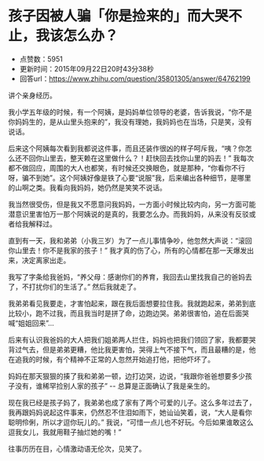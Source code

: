 # 孩子因被人骗「你是捡来的」而大哭不止，我该怎么办？
- 点赞数：5951
- 更新时间：2015年09月22日20时43分38秒
- 回答url：https://www.zhihu.com/question/35801305/answer/64762199
<body>
 <p data-pid="FuZL69SM">讲个亲身经历。</p>
 <p data-pid="C1qC-t5o">我小学五年级的时候，有一个阿姨，是妈妈单位领导的老婆，告诉我说，“你不是你妈妈生的，是从山里头抱来的”，我没有理她，我妈妈也在当场，只是笑，没有说话。</p>
 <p data-pid="Jl8Q0uvx">后来这个阿姨每次看到我都说这件事，而且还装作很凶的样子呵斥我，“咦？你怎么还不回你山里去，整天赖在这里做什么？！赶快回去找你山里的妈去！” 我每次都不做回应，周围的大人也都笑，有时候还交换眼色，就是那种，“你看你不行呀，骗不到她”。这个阿姨好像是铁了心要“说服”我，后来编出各种细节，是哪里的山啊之类。我看向我妈妈，她仍然是笑笑不说话。</p>
 <p data-pid="KD_nsI_5">我当然很受伤，但是我又不愿意问我妈妈，一方面小时候比较内向，另一方面可能潜意识里害怕万一那个阿姨说的是真的，我要怎么办。而我妈妈，从来没有反驳或者给我解释过。</p>
 <p data-pid="VAy_arR2">直到有一天，我和弟弟（小我三岁）为了一点儿事情争吵，他忽然大声说：“滚回你山里去！你不是我家的孩子！” 我才真的伤了心，所有的心情都在那一天爆发出来，决定离家出走。</p>
 <p data-pid="r_Kvx7YC">我写了字条给我爸妈，“养父母：感谢你们的养育，我回去山里找我自己的爸妈去了，不打扰你们的生活了。” 然后我就走了。</p>
 <p data-pid="8e_xqdet">我弟弟看见我要走，才害怕起来，跟在我后面想要拉住我。我就跑起来，弟弟到底比较小，跑不过我，而且我当时是拼了命，边跑边哭。弟弟很害怕，追在后面哭喊“姐姐回来”…</p>
 <p data-pid="qUzcQKOb">后来有认识我爸妈的大人把我们姐弟两人拦住，妈妈也把我们领回了家，我都要哭背过气去，但是弟弟更糟，他比我更害怕，哭得上气不接下气，而且最糟的是，他在追我的时候，有个精神不正常的人忽然开始追打他，把他吓坏了。</p>
 <p data-pid="2w6AWwQc">妈妈在那天狠狠的揍了我和弟弟一顿，边打边哭，边说，“我跟你爸爸想要多少孩子没有，谁稀罕捡别人家的孩子” -- 总算是正面确认了我是亲生的。</p>
 <p data-pid="URKFhwVO">现在我已经是孩子妈了，我弟弟也成了家有了两个可爱的儿子。这么多年过去了，我再跟妈妈说起这件事来，仍然忍不住泪如雨下，她讪讪笑着，说，“大人是看你聪明伶俐，所以才逗你玩儿的。” 我说，“可惜一点儿也不好玩。今后如果谁敢这么逗我女儿，我就用鞋子抽烂她的嘴！”</p>
 <p data-pid="DSCq0X49">往事历历在目，心情激动语无伦次，见笑了。</p>
</body>